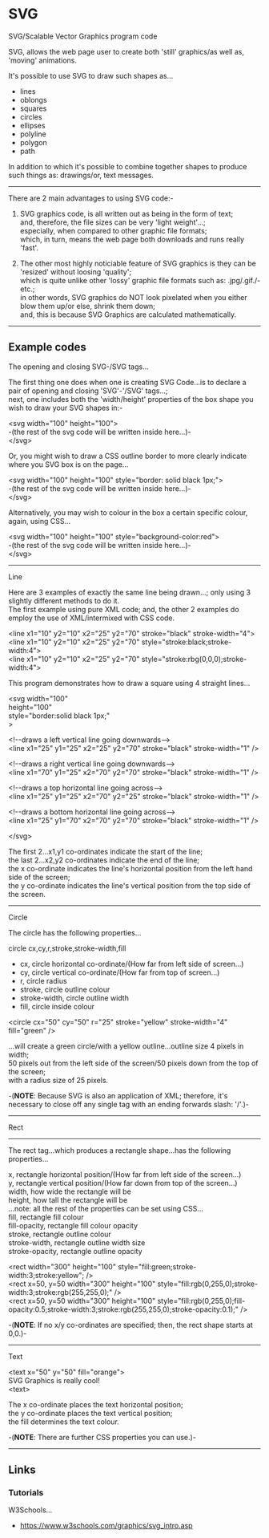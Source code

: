 # SVG
SVG/Scalable Vector Graphics program code

SVG, allows the web page user to create both 'still' graphics/as well as, 'moving' animations.

It's possible to use SVG to draw such shapes as...

- lines
- oblongs
- squares
- circles
- ellipses
- polyline
- polygon
- path

In addition to which it's possible to combine together shapes to produce such things as: drawings/or, text messages.

-----

There are 2 main advantages to using SVG code:-

1. SVG graphics code, is all written out as being in the form of text;     
and, therefore, the file sizes can be very 'light weight'...;  
especially, when compared to other graphic file formats;  
which, in turn, means the web page both downloads and runs really 'fast'.   

2. The other most highly noticiable feature of SVG graphics is they can be 'resized' without loosing 'quality';          
which is quite unlike other 'lossy' graphic file formats such as: .jpg/.gif./-etc.;    
in other words, SVG graphics do NOT look pixelated when you either blow them up/or else, shrink them down;    
and, this is because SVG Graphics are calculated mathematically.     

-----

## Example codes

The opening and closing SVG-/SVG tags...

The first thing one does when one is creating SVG Code...is to declare a pair of opening and closing 'SVG'-'/SVG' tags...;   
next, one includes both the 'width/height' properties of the box shape you wish to draw your SVG shapes in:-     

&lt;svg width="100" height="100"&gt;    
-(the rest of the svg code will be written inside here...)-  
&lt;/svg&gt;  

Or, you might wish to draw a CSS outline border to more clearly indicate where you SVG box is on the page...  

&lt;svg width="100" height="100" style="border: solid black 1px;"&gt;    
-(the rest of the svg code will be written inside here...)-  
&lt;/svg&gt;  

Alternatively, you may wish to colour in the box a certain specific colour, again, using CSS...  

&lt;svg width="100" height="100" style="background-color:red"&gt;    
-(the rest of the svg code will be written inside here...)-  
&lt;/svg&gt;  

-----

Line

Here are 3 examples of exactly the same line being drawn...; only using 3 slightly different methods to do it.  
The first example using pure XML code; and, the other 2 examples do employ the use of XML/intermixed with CSS code.    

&lt;line x1="10" y2="10" x2="25" y2="70" stroke="black" stroke-width="4"&gt;    
&lt;line x1="10" y2="10" x2="25" y2="70" style="stroke:black;stroke-width:4"&gt;     
&lt;line x1="10" y2="10" x2="25" y2="70" style="stroke:rbg(0,0,0);stroke-width:4"&gt;       

This program demonstrates how to draw a square using 4 straight lines...   

&lt;svg width="100"   
     height="100"  
     style="border:solid black 1px;"  
&gt;  

&lt;!--draws a left vertical line going downwards--&gt;  
&lt;line x1="25" y1="25" x2="25" y2="70" stroke="black" stroke-width="1" /&gt;   

&lt;!--draws a right vertical line going downwards--&gt;  
&lt;line x1="70" y1="25" x2="70" y2="70" stroke="black" stroke-width="1" /&gt;   

&lt;!--draws a top horizontal line going across--&gt;  
&lt;line x1="25" y1="25" x2="70" y2="25" stroke="black" stroke-width="1" /&gt;   

&lt;!--draws a bottom horizontal line going across--&gt;  
&lt;line x1="25" y1="70" x2="70" y2="70" stroke="black" stroke-width="1" /&gt;   

&lt;/svg&gt;  

The first 2...x1,y1 co-ordinates indicate the start of the line;   
the last 2...x2,y2 co-ordinates indicate the end of the line;  
the x co-ordinate indicates the line's horizontal position from the left hand side of the screen;   
the y co-ordinate indicates the line's vertical position from the top side of the screen.  

-----

Circle

The circle has the following properties...

circle cx,cy,r,stroke,stroke-width,fill

- cx, circle horizontal co-ordinate/(How far from left side of screen...)    
- cy, circle vertical co-ordinate/(How far from top of screen...)    
- r, circle radius  
- stroke, circle outline colour  
- stroke-width, circle outline width  
- fill, circle inside colour  

&lt;circle cx="50" cy="50" r="25" stroke="yellow" stroke-width="4" fill="green" /&gt;

...will create a green circle/with a yellow outline...outline size 4 pixels in width;       
50 pixels out from the left side of the screen/50 pixels down from the top of the screen;  
with a radius size of 25 pixels.

-(**NOTE**: Because SVG is also an application of XML; therefore, it's necessary to close off any single tag with an ending forwards slash: '/'.)-  

-----

Rect

-----

The rect tag...which produces a rectangle shape...has the following properties...

x, rectangle horizontal position/(How far from left side of the screen...)     
y, rectangle vertical position/(How far down from top of the screen...)      
width, how wide the rectangle will be  
height, how tall the rectangle will be  
...note: all the rest of the properties can be set using CSS...    
fill, rectangle fill colour   
fill-opacity, rectangle fill colour opacity    
stroke, rectangle outline colour   
stroke-width, rectangle outline width size  
stroke-opacity, rectangle outline opacity   

&lt;rect width="300" height="100" style="fill:green;stroke-width:3;stroke:yellow"; />  
&lt;rect x=50, y=50 width="300" height="100" style="fill:rgb(0,255,0);stroke-width:3;stroke:rgb(255,255,0);" />  
&lt;rect x=50, y=50 width="300" height="100" style="fill:rgb(0,255,0);fill-opacity:0.5;stroke-width:3;stroke:rgb(255,255,0);stroke-opacity:0.1);" />  

-(**NOTE**: If no x/y co-ordinates are specified; then, the rect shape starts at 0,0.)-  

-----

Text

&lt;text x="50" y="50" fill="orange"&gt;  
SVG Graphics is really cool!  
&lt;text&gt;  

The x co-ordinate places the text horizontal position;    
the y co-ordinate places the text vertical position;   
the fill determines the text colour.  

-(**NOTE**: There are further CSS properties you can use.)-  

-----

## Links

### Tutorials

W3Schools...

- https://www.w3schools.com/graphics/svg_intro.asp  





